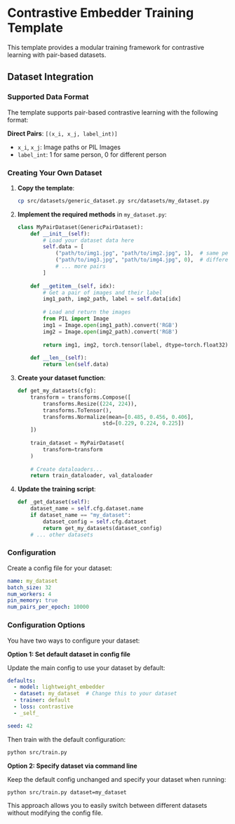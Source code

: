 # Contrastive Embedder Training Template

This template provides a modular training framework for contrastive learning with pair-based datasets.

## Dataset Integration

### Supported Data Format

The template supports pair-based contrastive learning with the following format:

**Direct Pairs**: `[(x_i, x_j, label_int)]`
- `x_i`, `x_j`: Image paths or PIL Images
- `label_int`: 1 for same person, 0 for different person

### Creating Your Own Dataset

1. **Copy the template**:
   ```bash
   cp src/datasets/generic_dataset.py src/datasets/my_dataset.py
   ```

2. **Implement the required methods** in `my_dataset.py`:

   ```python
   class MyPairDataset(GenericPairDataset):
       def __init__(self):
           # Load your dataset data here
           self.data = [
               ("path/to/img1.jpg", "path/to/img2.jpg", 1),  # same person
               ("path/to/img3.jpg", "path/to/img4.jpg", 0),  # different person
               # ... more pairs
           ]
       
       def __getitem__(self, idx):
           # Get a pair of images and their label
           img1_path, img2_path, label = self.data[idx]
           
           # Load and return the images
           from PIL import Image
           img1 = Image.open(img1_path).convert('RGB')
           img2 = Image.open(img2_path).convert('RGB')
           
           return img1, img2, torch.tensor(label, dtype=torch.float32)
       
       def __len__(self):
           return len(self.data)
   ```

3. **Create your dataset function**:

   ```python
   def get_my_datasets(cfg):
       transform = transforms.Compose([
           transforms.Resize((224, 224)),
           transforms.ToTensor(),
           transforms.Normalize(mean=[0.485, 0.456, 0.406], 
                              std=[0.229, 0.224, 0.225])
       ])
       
       train_dataset = MyPairDataset(
           transform=transform
       )
       
       # Create dataloaders...
       return train_dataloader, val_dataloader
   ```

4. **Update the training script**:
   ```python
   def _get_dataset(self):
       dataset_name = self.cfg.dataset.name
       if dataset_name == "my_dataset":
           dataset_config = self.cfg.dataset
           return get_my_datasets(dataset_config)
       # ... other datasets
   ```

### Configuration

Create a config file for your dataset:

```yaml:configs/dataset/my_dataset.yaml
name: my_dataset
batch_size: 32
num_workers: 4
pin_memory: true
num_pairs_per_epoch: 10000
```

### Configuration Options

You have two ways to configure your dataset:

**Option 1: Set default dataset in config file**

Update the main config to use your dataset by default:

```yaml:configs/config.yaml
defaults:
  - model: lightweight_embedder
  - dataset: my_dataset  # Change this to your dataset
  - trainer: default
  - loss: contrastive
  - _self_

seed: 42
```

Then train with the default configuration:
```bash
python src/train.py
```

**Option 2: Specify dataset via command line**

Keep the default config unchanged and specify your dataset when running:

```bash
python src/train.py dataset=my_dataset
```

This approach allows you to easily switch between different datasets without modifying the config file.
